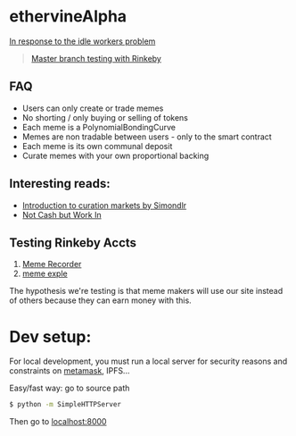 # ethervineAlpha

[In response to the idle workers problem](https://mohamedhayibor.github.io/blog/post/Update-on-Idle-Workers-Problem-6-13-18/)

> [Master branch testing with Rinkeby](https://mohamedhayibor.github.io/ethervineAlpha/)


FAQ
----

* Users can only create or trade memes
* No shorting / only buying or selling of tokens
* Each meme is a PolynomialBondingCurve
* Memes are non tradable between users - only to the smart contract
* Each meme is its own communal deposit
* Curate memes with your own proportional backing

Interesting reads:
-----

* [Introduction to curation markets by Simondlr](https://medium.com/@simondlr/introducing-curation-markets-trade-popularity-of-memes-information-with-code-70bf6fed9881)
* [Not Cash but Work In](https://media.consensys.net/developing-micro-economies-via-work-in-not-buy-in-9f15b28f4126)

Testing Rinkeby Accts
------

1. [Meme Recorder](https://rinkeby.etherscan.io/address/0xb93eddce16ae43790eafd7ebee8a5bcf40f46bb5)
2. [meme exple](https://rinkeby.etherscan.io/address/0xdb47329fb71dc1dfe3245610d6f8d1b59cc28eef)


The hypothesis we're testing is that meme makers will use our site instead of others because they can earn money with this.


Dev setup:
========

For local development, you must run a local server for security reasons and constraints on [metamask](https://github.com/MetaMask/faq/blob/master/DEVELOPERS.md#globe_with_meridians-https---web-server-required), IPFS...

Easy/fast way: go to source path

```sh
$ python -m SimpleHTTPServer
```

Then go to [localhost:8000](http://localhost:8000/)